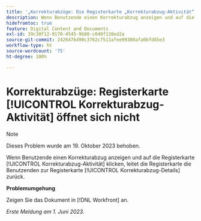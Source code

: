 ```yaml
---
title: '„Korrekturabzüge: Die Registerkarte „Korrekturabzug-Aktivität“ öffnet sich nicht“'
description: Wenn Benutzende einen Korrekturabzug anzeigen und auf die Registerkarte [!UICONTROL Korrekturabzug-Aktivität] klicken, leitet die Registerkarte die Benutzenden zur Registerkarte [!UICONTROL Korrekturabzug-Details] zurück.
hidefromtoc: true
feature: Digital Content and Documents
exl-id: 39c30f12-9170-4545-9b80-c040f138ed2a
source-git-commit: 2426476490c3762c7511afee99380afa0bfd85e3
workflow-type: ht
source-wordcount: '75'
ht-degree: 100%

---
```


# Korrekturabzüge: Registerkarte [!UICONTROL Korrekturabzug-Aktivität] öffnet sich nicht

>[!NOTE]
>
>Dieses Problem wurde am 19. Oktober 2023 behoben.

Wenn Benutzende einen Korrekturabzug anzeigen und auf die Registerkarte [!UICONTROL Korrekturabzug-Aktivität] klicken, leitet die Registerkarte die Benutzenden zur Registerkarte [!UICONTROL Korrekturabzug-Details] zurück.

**Problemumgehung**

Zeigen Sie das Dokument in [!DNL Workfront] an.

_Erste Meldung am 1. Juni 2023._
